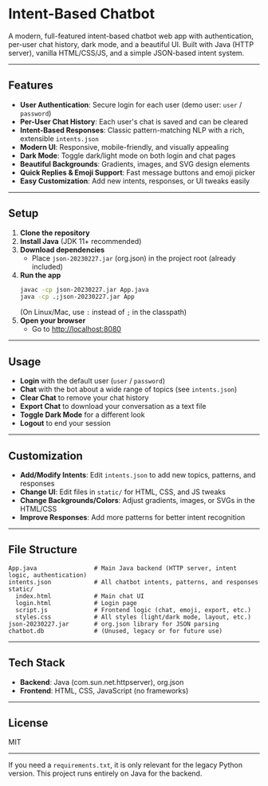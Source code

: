 # Intent-Based Chatbot

A modern, full-featured intent-based chatbot web app with authentication, per-user chat history, dark mode, and a beautiful UI. Built with Java (HTTP server), vanilla HTML/CSS/JS, and a simple JSON-based intent system.

---

## Features

- **User Authentication**: Secure login for each user (demo user: `user` / `password`)
- **Per-User Chat History**: Each user's chat is saved and can be cleared
- **Intent-Based Responses**: Classic pattern-matching NLP with a rich, extensible `intents.json`
- **Modern UI**: Responsive, mobile-friendly, and visually appealing
- **Dark Mode**: Toggle dark/light mode on both login and chat pages
- **Beautiful Backgrounds**: Gradients, images, and SVG design elements
- **Quick Replies & Emoji Support**: Fast message buttons and emoji picker
- **Easy Customization**: Add new intents, responses, or UI tweaks easily

---

## Setup

1. **Clone the repository**
2. **Install Java** (JDK 11+ recommended)
3. **Download dependencies**
   - Place `json-20230227.jar` (org.json) in the project root (already included)
4. **Run the app**
   ```bash
   javac -cp json-20230227.jar App.java
   java -cp .;json-20230227.jar App
   ```
   (On Linux/Mac, use `:` instead of `;` in the classpath)
5. **Open your browser**
   - Go to [http://localhost:8080](http://localhost:8080)

---

## Usage

- **Login** with the default user (`user` / `password`)
- **Chat** with the bot about a wide range of topics (see `intents.json`)
- **Clear Chat** to remove your chat history
- **Export Chat** to download your conversation as a text file
- **Toggle Dark Mode** for a different look
- **Logout** to end your session

---

## Customization

- **Add/Modify Intents**: Edit `intents.json` to add new topics, patterns, and responses
- **Change UI**: Edit files in `static/` for HTML, CSS, and JS tweaks
- **Change Backgrounds/Colors**: Adjust gradients, images, or SVGs in the HTML/CSS
- **Improve Responses**: Add more patterns for better intent recognition

---

## File Structure

```
App.java                # Main Java backend (HTTP server, intent logic, authentication)
intents.json            # All chatbot intents, patterns, and responses
static/
  index.html            # Main chat UI
  login.html            # Login page
  script.js             # Frontend logic (chat, emoji, export, etc.)
  styles.css            # All styles (light/dark mode, layout, etc.)
json-20230227.jar       # org.json library for JSON parsing
chatbot.db              # (Unused, legacy or for future use)
```

---

## Tech Stack

- **Backend**: Java (com.sun.net.httpserver), org.json
- **Frontend**: HTML, CSS, JavaScript (no frameworks)

---

## License

MIT

---

If you need a `requirements.txt`, it is only relevant for the legacy Python version. This project runs entirely on Java for the backend.
